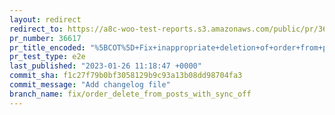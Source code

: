 ```yaml
---
layout: redirect
redirect_to: https://a8c-woo-test-reports.s3.amazonaws.com/public/pr/36617/e2e/index.html
pr_number: 36617
pr_title_encoded: "%5BCOT%5D+Fix+inappropriate+deletion+of+order+from+posts+with+sync+off"
pr_test_type: e2e
last_published: "2023-01-26 11:18:47 +0000"
commit_sha: f1c27f79b0bf3058129b9c93a13b08dd98704fa3
commit_message: "Add changelog file"
branch_name: fix/order_delete_from_posts_with_sync_off
---
```

